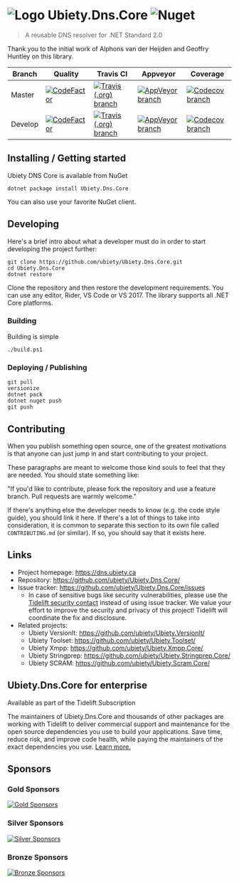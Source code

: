 # ![Logo](https://github.com/ubiety/Ubiety.Dns.Core/raw/develop/images/library64.png) Ubiety.Dns.Core ![Nuget](https://img.shields.io/nuget/v/Ubiety.Dns.Core.svg?style=flat-square)

> A reusable DNS resolver for .NET Standard 2.0

Thank you to the initial work of Alphons van der Heijden and Geoffry Huntley on this library.

| Branch  | Quality                                                                                                                                                                                                   | Travis CI                                                                                                                                                   | Appveyor                                                                                                                                                                                   | Coverage                                                                                                                                                        |
| ------- | --------------------------------------------------------------------------------------------------------------------------------------------------------------------------------------------------------- | ----------------------------------------------------------------------------------------------------------------------------------------------------------- | ------------------------------------------------------------------------------------------------------------------------------------------------------------------------------------------ | --------------------------------------------------------------------------------------------------------------------------------------------------------------- |
| Master  | [![CodeFactor](https://www.codefactor.io/repository/github/ubiety/ubiety.dns.core/badge?style=flat-square)](https://www.codefactor.io/repository/github/ubiety/ubiety.dns.core)                           | [![Travis (.org) branch](https://img.shields.io/travis/ubiety/Ubiety.Dns.Core/master.svg?style=flat-square)](https://travis-ci.org/ubiety/Ubiety.Dns.Core)  | [![AppVeyor branch](https://img.shields.io/appveyor/ci/coder2000/ubiety-dns-core/master.svg?style=flat-square)](https://ci.appveyor.com/project/coder2000/ubiety-dns-core/branch/master)   | [![Codecov branch](https://img.shields.io/codecov/c/github/ubiety/Ubiety.Dns.Core/master.svg?style=flat-square)](https://codecov.io/gh/ubiety/Ubiety.Dns.Core)  |
| Develop | [![CodeFactor](https://www.codefactor.io/repository/github/ubiety/ubiety.dns.core/badge/develop?style=flat-square)](https://www.codefactor.io/repository/github/ubiety/ubiety.dns.core/overview/develop)  | [![Travis (.org) branch](https://img.shields.io/travis/ubiety/Ubiety.Dns.Core/develop.svg?style=flat-square)](https://travis-ci.org/ubiety/Ubiety.Dns.Core) | [![AppVeyor branch](https://img.shields.io/appveyor/ci/coder2000/ubiety-dns-core/develop.svg?style=flat-square)](https://ci.appveyor.com/project/coder2000/ubiety-dns-core/branch/develop) | [![Codecov branch](https://img.shields.io/codecov/c/github/ubiety/Ubiety.Dns.Core/develop.svg?style=flat-square)](https://codecov.io/gh/ubiety/Ubiety.Dns.Core) |

## Installing / Getting started

Ubiety DNS Core is available from NuGet

```shell
dotnet package install Ubiety.Dns.Core
```

You can also use your favorite NuGet client.

## Developing

Here's a brief intro about what a developer must do in order to start developing
the project further:

```shell
git clone https://github.com/ubiety/Ubiety.Dns.Core.git
cd Ubiety.Dns.Core
dotnet restore
```

Clone the repository and then restore the development requirements. You can use
any editor, Rider, VS Code or VS 2017. The library supports all .NET Core
platforms.

### Building

Building is simple

```shell
./build.ps1
```

### Deploying / Publishing

```shell
git pull
versionize
dotnet pack
dotnet nuget push
git push
```

## Contributing

When you publish something open source, one of the greatest motivations is that
anyone can just jump in and start contributing to your project.

These paragraphs are meant to welcome those kind souls to feel that they are
needed. You should state something like:

"If you'd like to contribute, please fork the repository and use a feature
branch. Pull requests are warmly welcome."

If there's anything else the developer needs to know (e.g. the code style
guide), you should link it here. If there's a lot of things to take into
consideration, it is common to separate this section to its own file called
`CONTRIBUTING.md` (or similar). If so, you should say that it exists here.

## Links

- Project homepage: <https://dns.ubiety.ca>
- Repository: <https://github.com/ubiety/Ubiety.Dns.Core/>
- Issue tracker: <https://github.com/ubiety/Ubiety.Dns.Core/issues>
  - In case of sensitive bugs like security vulnerabilities, please use the
    [Tidelift security contact](https://tidelift.com/security) instead of using issue tracker.
    We value your effort to improve the security and privacy of this project! Tidelift will coordinate the fix and disclosure.
- Related projects:
  - Ubiety VersionIt: <https://github.com/ubiety/Ubiety.VersionIt/>
  - Ubiety Toolset: <https://github.com/ubiety/Ubiety.Toolset/>
  - Ubiety Xmpp: <https://github.com/ubiety/Ubiety.Xmpp.Core/>
  - Ubiety Stringprep: <https://github.com/ubiety/Ubiety.Stringprep.Core/>
  - Ubiety SCRAM: <https://github.com/ubiety/Ubiety.Scram.Core/>

## Ubiety.Dns.Core for enterprise

Available as part of the Tidelift Subscription

The maintainers of Ubiety.Dns.Core and thousands of other packages are working with Tidelift to deliver commercial support and maintenance for the open source dependencies you use to build your applications. Save time, reduce risk, and improve code health, while paying the maintainers of the exact dependencies you use. [Learn more.](https://tidelift.com/subscription/pkg/nuget-ubiety-dns-core?utm_source=nuget-ubiety-dns-core&utm_medium=referral&utm_campaign=enterprise&utm_term=repo)

## Sponsors

### Gold Sponsors

[![Gold Sponsors](https://opencollective.com/ubiety/tiers/gold-sponsor.svg?avatarHeight=36)](https://opencollective.com/ubiety/)

### Silver Sponsors

[![Silver Sponsors](https://opencollective.com/ubiety/tiers/silver-sponsor.svg?avatarHeight=36)](https://opencollective.com/ubiety/)

### Bronze Sponsors

[![Bronze Sponsors](https://opencollective.com/ubiety/tiers/bronze-sponsor.svg?avatarHeight=36)](https://opencollective.com/ubiety/)
